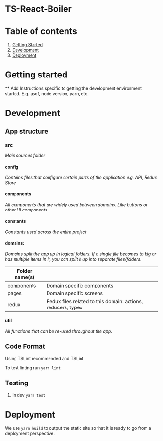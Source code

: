 # TS-React-Boiler

# Table of contents

1.  [Getting Started](#getting-started)
1.  [Development](#development)
1.  [Deployment](#deployment)

# Getting started

\*\* Add Instructions specific to getting the development environment started. E.g. asdf, node version, yarn, etc.

# Development

## App structure

### src

_Main sources folder_

#### config

_Contains files that configure certain parts of the application e.g. API, Redux Store_

#### components

_All components that are widely used between domains. Like buttons or other UI components_

#### constants

_Constants used across the entire project_

#### domains:

_Domains split the app up in *logical* folders. If a single file becomes to big or has multiple items in it, you can split it up into separate files/folders._

| Folder name(s) |                                                              |
| -------------- | ------------------------------------------------------------ |
| components     | Domain specific components                                   |
| pages          | Domain specific screens                                      |
| redux          | Redux files related to this domain: actions, reducers, types |

#### util

_All functions that can be re-used throughout the app._

## Code Format

Using TSLint recommended and TSLint

To test linting run `yarn lint`

## Testing

1.  In dev
    `yarn test`

# Deployment

We use `yarn build` to output the static site so that it is ready to go from a deployment perspective.
